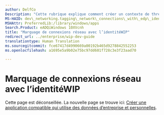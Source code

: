 ```yaml
---
author: DelfCo
Description: "Cette rubrique explique comment créer un contexte de thread protégé avant de créer les connexions réseau dans un scénario de protection des informations Windows (WIP)."
MS-HAID: dev\_networking.tagging\_network\_connections\_with\_edp\_identity
MSHAttr: PreferredLib:/library/windows/apps
Search.Product: eADQiWindows 10XVcnh
title: "Marquage de connexions réseau avec l’identitéWIP"
redirect_url: ../enterprise/wip-dev-guide
translationtype: Human Translation
ms.sourcegitcommit: fce67417d4990669a00192b465d9278842552253
ms.openlocfilehash: a1695e5a9b02e75bc97dd601f728c3e3f23aad70

---
```


# Marquage de connexions réseau avec l’identitéWIP

Cette page est déconseillée. La nouvelle page se trouve ici: [Créer une application compatible qui utilise des données d’entreprise et personnelles](../enterprise/wip-dev-guide.md).



<!--HONumber=Aug16_HO3-->



